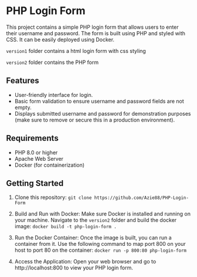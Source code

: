 # PHP Login Form

This project contains a simple PHP login form that allows users to enter their username and password. The form is built using PHP and styled with CSS. It can be easily deployed using Docker.

`version1` folder contains a html login form with css styling

`version2` folder contains the PHP form

## Features

- User-friendly interface for login.
- Basic form validation to ensure username and password fields are not empty.
- Displays submitted username and password for demonstration purposes (make sure to remove or secure this in a production environment).

## Requirements
- PHP 8.0 or higher
- Apache Web Server
- Docker (for containerization)

## Getting Started

1. Clone this repository: `git clone https://github.com/Azie88/PHP-Login-Form`

2. Build and Run with Docker: Make sure Docker is installed and running on your machine. Navigate to the `version2` folder and build the docker image: `docker build -t php-login-form .`

3. Run the Docker Container: Once the image is built, you can run a container from it. Use the following command to map port 800 on your host to port 80 on the container: `docker run -p 800:80 php-login-form`

4. Access the Application: Open your web browser and go to http://localhost:800 to view your PHP login form.